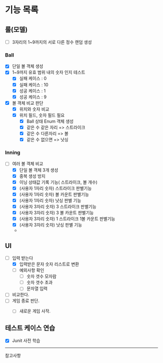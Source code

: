 # 기능 목록

## 룰(모델)

- [ ] 3자리의 1~9까지의 서로 다른 정수 랜덤 생성
### Ball
- [x] 단일 볼 객체 생성
- [x] 1~9까지 유효 범위 내의 숫자 인지 테스트
  - [x] 실패 케이스 : 0
  - [x] 실패 케이스 : 10
  - [x] 성공 케이스 : 1
  - [x] 성공 케이스 : 9
    
- [x] 볼 객체 비교 판단 
  - [x] 위치와 숫자 비교
  - [x] 위치 필드, 숫자 필드 필요
    - [x] Ball 상태 Enum 객체 생성
    - [x] 같은 수 같은 자리 => 스트라이크
    - [x] 같은 수 다른자리 => 볼
    - [x] 같은 수 없으면 => 낫싱

### Inning
- [ ] 여러 볼 객체 비교
  - [x] 단일 볼 객체 3개 생성
  - [x] 중복 생성 방지
  - [x] 이닝 상태값 기록 기능( 스트라이크, 볼 개수)
  - [x] (사용자 1자리 숫자) 스트라이크 판별기능
  - [x] (사용자 1자리 숫자) 볼 카운트 판별기능
  - [x] (사용자 1자리 숫자) 낫싱 판별 기능
  - [x] (사용자 3자리 숫자) 3 스트라이크 판별기능
  - [x] (사용자 3자리 숫자) 3 볼 카운트 판별기능
  - [x] (사용자 3자리 숫자) 1 스트라이크 1볼 카운트 판별기능
  - [x] (사용자 3자리 숫자) 낫싱 판별 기능
  - 
## UI
- [ ] 입력 받는다
  - [x] 입력받은 문자 숫자 리스트로 변환
  - [ ] 예외사항 확인
    - [ ] 숫자 갯수 모자람
    - [ ] 숫자 갯수 초과
    - [ ] 문자열 입력
- [ ] 비교한다.
- [ ] 게임 종료 판단.
  - [ ] 새로운 게임 사작.


## 테스트 케이스 연습
- [x] Junit 사전 학습


---
참고사항

